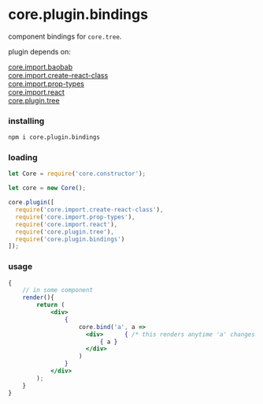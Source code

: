# core.plugin.bindings

component bindings for `core.tree`.




plugin depends on:
<div>
  <a href="https://github.com/ido-ofir/core.import.baobab">core.import.baobab</a>
</div>
<div>
  <a href="https://github.com/ido-ofir/core.import.create-react-class">core.import.create-react-class</a>
</div>
<div>
  <a href="https://github.com/ido-ofir/core.import.prop-types">core.import.prop-types</a>
</div>
<div>
  <a href="https://github.com/ido-ofir/core.import.react">core.import.react</a>
</div>
<div>
  <a href="https://github.com/ido-ofir/core.plugin.tree">core.plugin.tree</a>
</div>

### installing

```sh
npm i core.plugin.bindings
```

### loading
```js
let Core = require('core.constructor');

let core = new Core();

core.plugin([
  require('core.import.create-react-class'),
  require('core.import.prop-types'),
  require('core.import.react'),
  require('core.plugin.tree'),
  require('core.plugin.bindings')
]);
```


### usage
```jsx
{
    // in some component
    render(){
        return (
            <div>
                { 
                    core.bind('a', a => 
                      <div>      { /* this renders anytime 'a' changes */ }
                          { a }
                      </div>
                    )
                }
            </div>
        );
    }
}
```
